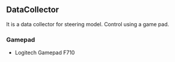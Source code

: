 ## DataCollector
It is a data collector for steering model. Control using a game pad.

### Gamepad
- Logitech Gamepad F710
